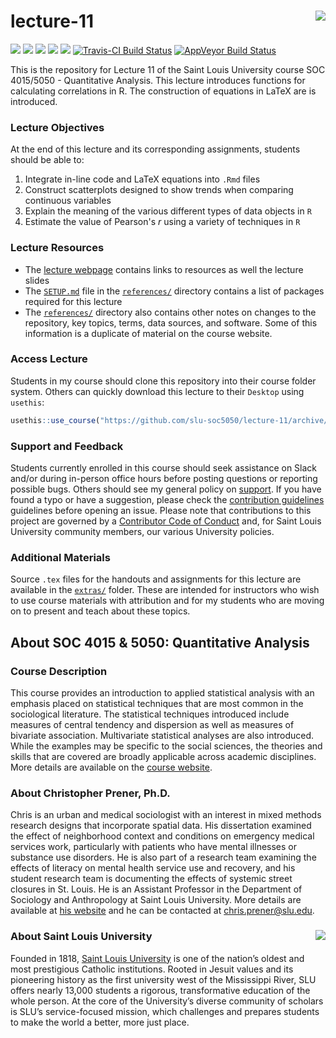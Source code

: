 lecture-11 <img src="https://slu-soc5050.github.io/images/logo.png" align="right" />
===========================================================
[![](https://img.shields.io/badge/semester-fall%202018-orange.svg)](https://github.com/slu-soc5050/lecture-11)
[![](https://img.shields.io/badge/release-lecture-orange.svg)](https://github.com/slu-soc5050/lecture-11)
[![](https://img.shields.io/github/release/slu-soc5050/lecture-11.svg?label=version)](https://github.com/slu-soc5050/lecture-11/releases)
[![](https://img.shields.io/github/last-commit/slu-soc5050/lecture-11.svg)](https://github.com/slu-soc5050/lecture-11/commits/master)
[![](https://img.shields.io/github/repo-size/slu-soc5050/lecture-11.svg)](https://github.com/slu-soc5050/lecture-11)
[![Travis-CI Build Status](https://travis-ci.org/slu-soc5050/lecture-11.svg?branch=master)](https://travis-ci.org/slu-soc5050/lecture-11)
[![AppVeyor Build Status](https://ci.appveyor.com/api/projects/status/github/slu-soc5050/lecture-11?branch=master&svg=true)](https://ci.appveyor.com/project/chris-prener/lecture-11)

This is the repository for Lecture 11 of the Saint Louis University course SOC 4015/5050 - Quantitative Analysis. This lecture introduces functions for calculating correlations in R. The construction of equations in LaTeX are is introduced.

### Lecture Objectives
At the end of this lecture and its corresponding assignments, students should be able to:

1. Integrate in-line code and LaTeX equations into `.Rmd` files
2. Construct scatterplots designed to show trends when comparing continuous variables
3. Explain the meaning of the various different types of data objects in `R`
4. Estimate the value of Pearson's $r$ using a variety of techniques in `R`

### Lecture Resources

* The [lecture webpage](https://slu-soc5050.github.io/lecture-11) contains links to resources as well the lecture slides
* The [`SETUP.md`](/references/SETUP.md) file in the [`references/`](/references) directory contains a list of packages required for this lecture
* The [`references/`](/references) directory also contains other notes on changes to the repository, key topics, terms, data sources, and software. Some of this information is a duplicate of material on the course website.

### Access Lecture
Students in my course should clone this repository into their course folder system. Others can quickly download this lecture to their `Desktop` using `usethis`:

```r
usethis::use_course("https://github.com/slu-soc5050/lecture-11/archive/master.zip")
```

### Support and Feedback
Students currently enrolled in this course should seek assistance on Slack and/or during in-person office hours before posting questions or reporting possible bugs. Others should see my general policy on [support](.github/SUPPORT.md). If you have found a typo or have a suggestion, please check the [contribution guidelines](.github/CONTRIBUTING.md) guidelines before opening an issue. Please note that contributions to this project are governed by a [Contributor Code of Conduct](.github/CODE_OF_CONDUCT.md) and, for Saint Louis University community members, our various University policies.

### Additional Materials
Source `.tex` files for the handouts and assignments for this lecture are available in the [`extras/`](/extras) folder. These are intended for instructors who wish to use course materials with attribution and for my students who are moving on to present and teach about these topics.

## About SOC 4015 & 5050: Quantitative Analysis
### Course Description
This course provides an introduction to applied statistical analysis with an emphasis placed on statistical techniques that are most common in the sociological literature. The statistical techniques introduced include measures of central tendency and dispersion as well as measures of bivariate association. Multivariate statistical analyses are also introduced. While the examples may be specific to the social sciences, the theories and skills that are covered are broadly applicable across academic disciplines. More details are available on the [course website](https://slu-soc5050.github.io).

### About Christopher Prener, Ph.D.
Chris is an urban and medical sociologist with an interest in mixed methods research designs that incorporate spatial data. His dissertation examined the effect of neighborhood context and conditions on emergency medical services work, particularly with patients who have mental illnesses or substance use disorders. He is also part of a research team examining the effects of literacy on mental health service use and recovery, and his student research team is documenting the effects of systemic street closures in St. Louis. He is an Assistant Professor in the Department of Sociology and Anthropology at Saint Louis University. More details are available at [his website](https://chris-prener.github.io) and he can be contacted at [chris.prener@slu.edu](mailto:chris.prener@slu.edu).

### About Saint Louis University <img src="https://slu-soc5650.github.io/images/sluLogo.png" align="right" />
Founded in 1818, [Saint Louis University](http://wwww.slu.edu) is one of the nation’s oldest and most prestigious Catholic institutions. Rooted in Jesuit values and its pioneering history as the first university west of the Mississippi River, SLU offers nearly 13,000 students a rigorous, transformative education of the whole person. At the core of the University’s diverse community of scholars is SLU’s service-focused mission, which challenges and prepares students to make the world a better, more just place.
